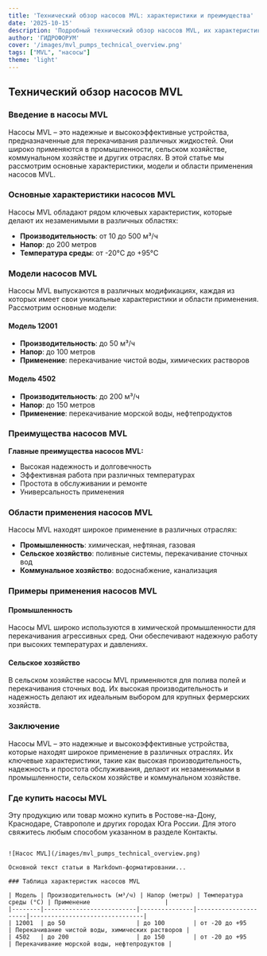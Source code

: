 ```yaml
---
title: 'Технический обзор насосов MVL: характеристики и преимущества'
date: '2025-10-15'
description: 'Подробный технический обзор насосов MVL, их характеристики, модели и области применения. Узнайте, где купить насосы MVL в Ростове-на-Дону, Краснодаре, Ставрополе и других городах Юга России.'
author: 'ГИДРОФОРУМ'
cover: '/images/mvl_pumps_technical_overview.png'
tags: ["MVL", "насосы"]
theme: 'light'
---
```


## Технический обзор насосов MVL

### Введение в насосы MVL
Насосы MVL – это надежные и высокоэффективные устройства, предназначенные для перекачивания различных жидкостей. Они широко применяются в промышленности, сельском хозяйстве, коммунальном хозяйстве и других отраслях. В этой статье мы рассмотрим основные характеристики, модели и области применения насосов MVL.

### Основные характеристики насосов MVL

Насосы MVL обладают рядом ключевых характеристик, которые делают их незаменимыми в различных областях:

- **Производительность**: от 10 до 500 м³/ч
- **Напор**: до 200 метров
- **Температура среды**: от -20°C до +95°C

### Модели насосов MVL

Насосы MVL выпускаются в различных модификациях, каждая из которых имеет свои уникальные характеристики и области применения. Рассмотрим основные модели:

#### Модель 12001
- **Производительность**: до 50 м³/ч
- **Напор**: до 100 метров
- **Применение**: перекачивание чистой воды, химических растворов

#### Модель 4502
- **Производительность**: до 200 м³/ч
- **Напор**: до 150 метров
- **Применение**: перекачивание морской воды, нефтепродуктов

### Преимущества насосов MVL

**Главные преимущества насосов MVL:**
- Высокая надежность и долговечность
- Эффективная работа при различных температурах
- Простота в обслуживании и ремонте
- Универсальность применения

### Области применения насосов MVL

Насосы MVL находят широкое применение в различных отраслях:

- **Промышленность**: химическая, нефтяная, газовая
- **Сельское хозяйство**: поливные системы, перекачивание сточных вод
- **Коммунальное хозяйство**: водоснабжение, канализация

### Примеры применения насосов MVL

#### Промышленность
Насосы MVL широко используются в химической промышленности для перекачивания агрессивных сред. Они обеспечивают надежную работу при высоких температурах и давлениях.

#### Сельское хозяйство
В сельском хозяйстве насосы MVL применяются для полива полей и перекачивания сточных вод. Их высокая производительность и надежность делают их идеальным выбором для крупных фермерских хозяйств.

### Заключение

Насосы MVL – это надежные и высокоэффективные устройства, которые находят широкое применение в различных отраслях. Их ключевые характеристики, такие как высокая производительность, надежность и простота обслуживания, делают их незаменимыми в промышленности, сельском хозяйстве и коммунальном хозяйстве.

### Где купить насосы MVL

Эту продукцию или товар можно купить в Ростове-на-Дону, Краснодаре, Ставрополе и других городах Юга России. Для этого свяжитесь любым способом указанном в разделе Контакты.
```

![Насос MVL](/images/mvl_pumps_technical_overview.png)

Основной текст статьи в Markdown-форматировании...

### Таблица характеристик насосов MVL

| Модель | Производительность (м³/ч) | Напор (метры) | Температура среды (°C) | Применение                     |
|--------|--------------------------|---------------|----------------------|--------------------------------|
| 12001  | до 50                    | до 100        | от -20 до +95         | Перекачивание чистой воды, химических растворов |
| 4502   | до 200                   | до 150        | от -20 до +95         | Перекачивание морской воды, нефтепродуктов |
